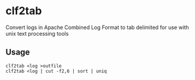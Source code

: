 # clf2tab

Convert logs in Apache Combined Log Format to tab delimited for use with unix text processing tools

## Usage

	clf2tab <log >outfile
	clf2tab <log | cut -f2,6 | sort | uniq